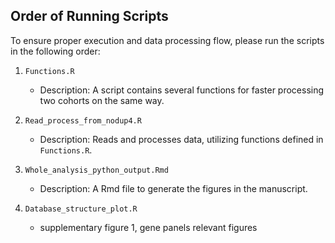 ## Order of Running Scripts

To ensure proper execution and data processing flow, please run the scripts in the following order:

1. `Functions.R`
   - Description: A script contains several functions for faster processing two cohorts on the same way.

2. `Read_process_from_nodup4.R`
   - Description: Reads and processes data, utilizing functions defined in `Functions.R`.

3. `Whole_analysis_python_output.Rmd`
   - Description: A Rmd file to generate the figures in the manuscript.
  
4. `Database_structure_plot.R`
   - supplementary figure 1, gene panels relevant figures   

